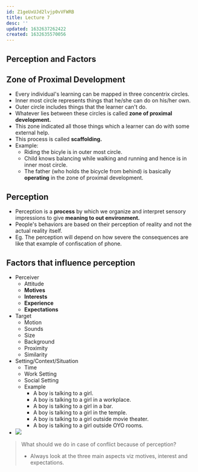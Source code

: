 ```yaml
---
id: Z1geUxUJd2lvjp0vVFWRB
title: Lecture 7
desc: ''
updated: 1632637262422
created: 1632635570056
---
```

## Perception and Factors

## Zone of Proximal Development

- Every individual's learning can be mapped in three concentrix circles.
- Inner most circle represents things that he/she can do on his/her own.
- Outer circle includes things that the learner can't do.
- Whatever lies between these circles is called **zone of proximal development.**
- This zone indicated all those things which a learner can do with some external help.
- This process is called **scaffolding.**
- Example:
  - Riding the bicyle is in outer most circle.
  - Child knows balancing while walking and running and hence is in inner most circle.
  - The father (who holds the bicycle from behind) is basically **operating** in the zone of proximal development.

## Perception

- Perception is a **process** by which we organize and interpret sensory impressions to give **meaning to out environment.**
- People's behaviors are based on their perception of reality and not the actual reality itself.
- Eg. The perception will depend on how severe the consequences are like that example of confiscation of phone.

## Factors that influence perception

- Perceiver
  - Attitude
  - **Motives**
  - **Interests**
  - **Experience**
  - **Expectations**
- Target
  - Motion
  - Sounds
  - Size
  - Background
  - Proximity
  - Similarity
- Setting/Context/Situation
  - Time
  - Work Setting
  - Social Setting
  - Example
    - A boy is talking to a girl.
    - A boy is talking to a girl in a workplace.
    - A boy is talking to a girl in a bar.
    - A boy is talking to a girl in the temple.
    - A boy is talking to a girl outside movie theater.
    - A boy is talking to a girl outside OYO rooms.
- ![](/assets/images/2021-09-26-11-50-53.png)

> What should we do in case of conflict because of perception?
>
> - Always look at the three main aspects viz motives, interest and expectations.

